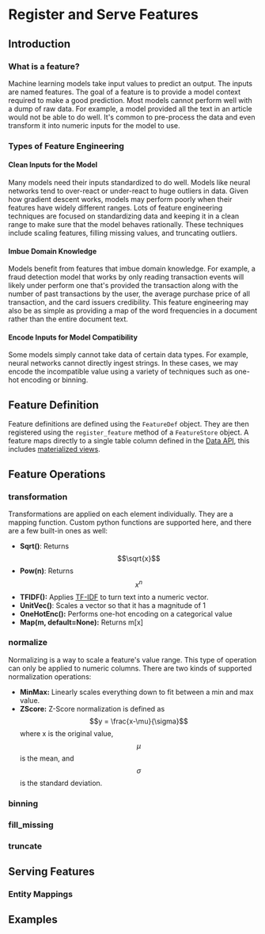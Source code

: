 # Register and Serve Features

## Introduction

### What is a feature?

Machine learning models take input values to predict an output. The inputs are named features. The goal of a feature is to provide a model context required to make a good prediction. Most models cannot perform well with a dump of raw data. For example, a model provided all the text in an article would not be able to do well. It's common to pre-process the data and even transform it into numeric inputs for the model to use.

### Types of Feature Engineering

#### Clean Inputs for the Model

Many models need their inputs standardized to do well. Models like neural networks tend to over-react or under-react to huge outliers in data. Given how gradient descent works, models may perform poorly when their features have widely different ranges. Lots of feature engineering techniques are focused on standardizing data and keeping it in a clean range to make sure that the model behaves rationally. These techniques include scaling features, filling missing values, and truncating outliers.

#### Imbue Domain Knowledge

Models benefit from features that imbue domain knowledge. For example, a fraud detection model that works by only reading transaction events will likely under perform one that's provided the transaction along with the number of past transactions by the user, the average purchase price of all transaction, and the card issuers credibility. This feature engineering may also be as simple as providing a map of the word frequencies in a document rather than the entire document text.

#### Encode Inputs for Model Compatibility

Some models simply cannot take data of certain data types. For example, neural networks cannot directly ingest strings. In these cases, we may encode the incompatible value using a variety of techniques such as one-hot encoding or binning.

## Feature Definition

Feature definitions are defined using the `FeatureDef` object. They are then registered using the `register_feature` method of a `FeatureStore` object. A feature maps directly to a single table column defined in the [Data API](connect-and-upload-data.md), this includes [materialized views](transform-and-join-data.md).

## Feature Operations

### transformation

Transformations are applied on each element individually. They are a mapping function. Custom python functions are supported here, and there are a few built-in ones as well:

* **Sqrt\(\)**: Returns $$\sqrt{x}$$ 
* **Pow\(n\)**: Returns $$x^n$$ 
* **TFIDF\(\):** Applies [TF-IDF](https://streamsql.io/blog/tf-idf-from-scratch) to turn text into a numeric vector.
* **UnitVec\(\)**: Scales a vector so that it has a magnitude of 1
* **OneHotEnc\(\):** Performs one-hot encoding on a categorical value
* **Map\(m, default=None\):** Returns m\[x\]

### normalize

Normalizing is a way to scale a feature's value range. This type of operation can only be applied to numeric columns. There are two kinds of supported normalization operations:

* **MinMax:** Linearly scales everything down to fit between a min and max value.
* **ZScore:** Z-Score normalization is defined as  $$y = \frac{x-\mu}{\sigma}$$ where x is the original value, $$\mu$$ is the mean, and $$\sigma$$ is the standard deviation. 

### binning

### fill\_missing

### truncate

## Serving Features

### Entity Mappings

## Examples

